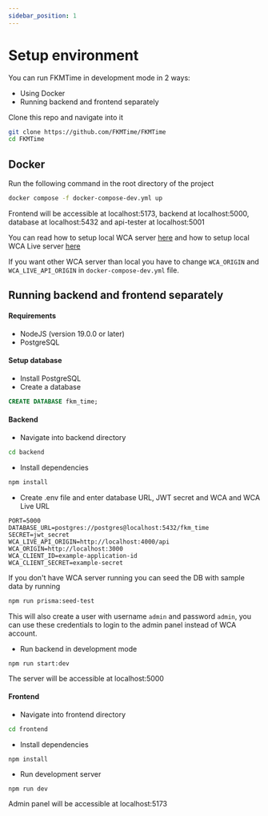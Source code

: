 ```yaml
---
sidebar_position: 1
---
```


# Setup environment

You can run FKMTime in development mode in 2 ways:
- Using Docker
- Running backend and frontend separately

Clone this repo and navigate into it
```bash
git clone https://github.com/FKMTime/FKMTime
cd FKMTime
```

## Docker
Run the following command in the root directory of the project

```bash
docker compose -f docker-compose-dev.yml up
```

Frontend will be accessible at localhost:5173, backend at localhost:5000, database at localhost:5432 and api-tester at localhost:5001

You can read how to setup local WCA server [here](https://docs.worldcubeassociation.org/contributing/quickstart.html) and how to setup local WCA Live server [here](https://github.com/thewca/wca-live?tab=readme-ov-file#developing-in-docker)

If you want other WCA server than local you have to change `WCA_ORIGIN` and `WCA_LIVE_API_ORIGIN` in `docker-compose-dev.yml` file.


## Running backend and frontend separately

#### Requirements
- NodeJS (version 19.0.0 or later)
- PostgreSQL

#### Setup database

- Install PostgreSQL
- Create a database
```sql
CREATE DATABASE fkm_time;
```

#### Backend

- Navigate into backend directory
```bash
cd backend
```

- Install dependencies
```bash
npm install
```

- Create .env file and enter database URL, JWT secret and WCA and WCA Live URL
```
PORT=5000
DATABASE_URL=postgres://postgres@localhost:5432/fkm_time
SECRET=jwt_secret
WCA_LIVE_API_ORIGIN=http://localhost:4000/api
WCA_ORIGIN=http://localhost:3000
WCA_CLIENT_ID=example-application-id
WCA_CLIENT_SECRET=example-secret
```

If you don't have WCA server running you can seed the DB with sample data by running

```bash
npm run prisma:seed-test
```

This will also create a user with username `admin` and password `admin`, you can use these credentials to login to the admin panel instead of WCA account.

- Run backend in development mode
```
npm run start:dev
```

The server will be accessible at localhost:5000

#### Frontend

- Navigate into frontend directory
```bash
cd frontend
```

- Install dependencies
```
npm install
```

- Run development server
```
npm run dev
```

Admin panel will be accessible at localhost:5173



